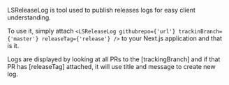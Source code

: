 LSReleaseLog is tool used to publish releases logs for easy client understanding.

To use it, simply attach `<LSReleaseLog githubrepo={'url'} trackinBranch={'master'} releaseTag={'release'} />` to your Next.js application and that is it.

Logs are displayed by looking at all PRs to the [trackingBranch] and if that PR has [releaseTag] attached, it will use title and message to create new log.